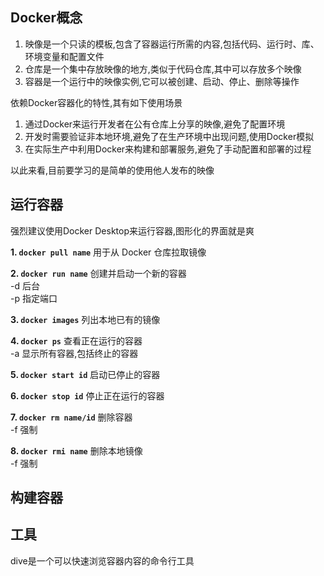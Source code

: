## Docker概念

1. 映像是一个只读的模板,包含了容器运行所需的内容,包括代码、运行时、库、环境变量和配置文件 
2. 仓库是一个集中存放映像的地方,类似于代码仓库,其中可以存放多个映像 
3. 容器是一个运行中的映像实例,它可以被创建、启动、停止、删除等操作 

依赖Docker容器化的特性,其有如下使用场景

1. 通过Docker来运行开发者在公有仓库上分享的映像,避免了配置环境 
2. 开发时需要验证非本地环境,避免了在生产环境中出现问题,使用Docker模拟
3. 在实际生产中利用Docker来构建和部署服务,避免了手动配置和部署的过程 

以此来看,目前要学习的是简单的使用他人发布的映像

## 运行容器

强烈建议使用Docker Desktop来运行容器,图形化的界面就是爽

**1. `docker pull name`**
用于从 Docker 仓库拉取镜像

**2. `docker run name`**
创建并启动一个新的容器  
-d 后台  
-p 指定端口  

**3. `docker images`**
列出本地已有的镜像 

**4. `docker ps`**
查看正在运行的容器  
-a 显示所有容器,包括终止的容器

**5. `docker start id`**
启动已停止的容器

**6. `docker stop id`**
停止正在运行的容器

**7. `docker rm name/id`**
删除容器  
-f 强制

**8. `docker rmi name`**
删除本地镜像  
-f 强制

## 构建容器





## 工具
dive是一个可以快速浏览容器内容的命令行工具 
